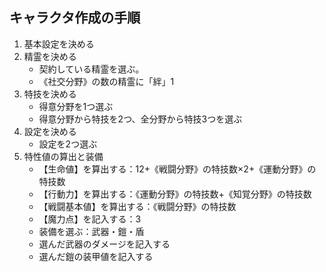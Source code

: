 ## キャラクタ作成の手順

1. 基本設定を決める
2. 精霊を決める
    * 契約している精霊を選ぶ。
    * 《社交分野》の数の精霊に「絆」1
3. 特技を決める
    * 得意分野を1つ選ぶ
    * 得意分野から特技を2つ、全分野から特技3つを選ぶ
4. 設定を決める
    * 設定を2つ選ぶ
5. 特性値の算出と装備
    * 【生命値】を算出する：12+《戦闘分野》の特技数×2+《運動分野》の特技数
    * 【行動力】を算出する：《運動分野》の特技数+《知覚分野》の特技数
    * 【戦闘基本値】を算出する：《戦闘分野》の特技数
    * 【魔力点】を記入する：3
    * 装備を選ぶ：武器・鎧・盾
    * 選んだ武器のダメージを記入する
    * 選んだ鎧の装甲値を記入する
